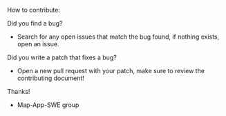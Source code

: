 How to contribute:

Did you find a bug?

 - Search for any open issues that match the bug found, if nothing exists, open an issue.

Did you write a patch that fixes a bug?

  - Open a new pull request with your patch, make sure to review the contributing document!

Thanks!

- Map-App-SWE group
